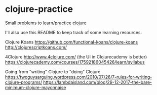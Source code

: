# clojure-practice
Small problems to learn/practice clojure

I'll also use this README to keep track of some  learning resources.

Clojure Koans
https://github.com/functional-koans/clojure-koans
http://clojurescriptkoans.com/

4Clojure
http://www.4clojure.com/
(the UI in Clojurecademy is better)
https://clojurecademy.com/courses/17592186045426/learn/syllabus



Going from "writing" Clojure to "doing" Clojure
https://twoguysarguing.wordpress.com/2010/07/26/7-rules-for-writing-clojure-programs/
https://lambdaisland.com/blog/29-12-2017-the-bare-minimum-clojure-mayonnaise
